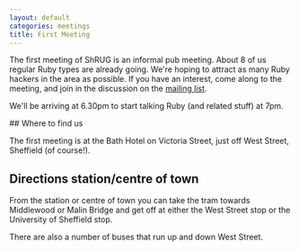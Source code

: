 ```yaml
---
layout: default
categories: meetings
title: First Meeting
---
```

The first meeting of ShRUG is an informal pub meeting. About 8 of us regular Ruby types are already going. We're hoping to attract as many Ruby hackers in the area as possible. If you have an interest, come along to the meeting, and join in the discussion on the [mailing list](http://shrug.org/mailing-list).

We'll be arriving at 6.30pm to start talking Ruby (and related stuff) at 7pm.

## Where to find us

The first meeting is at the Bath Hotel on Victoria Street, just off West Street, Sheffield (of course!).

## Directions station/centre of town

From the station or centre of town you can take the tram towards Middlewood or Malin Bridge and get off at either the West Street stop or the University of Sheffield stop.

There are also a number of buses that run up and down West Street.

